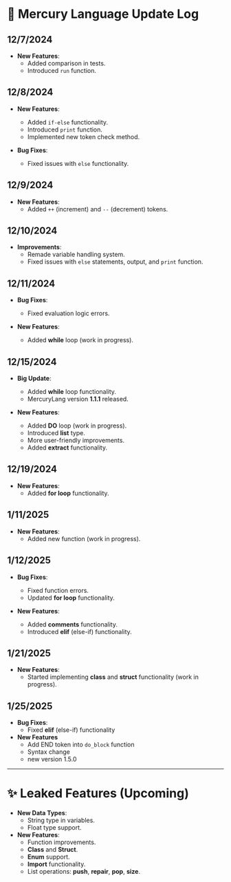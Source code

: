 
# 📜 Mercury Language Update Log

## 12/7/2024  
- **New Features**:  
  - Added comparison in tests.  
  - Introduced `run` function.  

## 12/8/2024  
- **New Features**:  
  - Added `if-else` functionality.  
  - Introduced `print` function.  
  - Implemented new token check method.  

- **Bug Fixes**:  
  - Fixed issues with `else` functionality.

## 12/9/2024  
- **New Features**:  
  - Added `++` (increment) and `--` (decrement) tokens.  

## 12/10/2024  
- **Improvements**:  
  - Remade variable handling system.  
  - Fixed issues with `else` statements, output, and `print` function.

## 12/11/2024  
- **Bug Fixes**:  
  - Fixed evaluation logic errors.  

- **New Features**:  
  - Added **while** loop (work in progress).

## 12/15/2024  
- **Big Update**:  
  - Added **while** loop functionality.  
  - MercuryLang version **1.1.1** released.

- **New Features**:  
  - Added **DO** loop (work in progress).  
  - Introduced **list** type.  
  - More user-friendly improvements.  
  - Added **extract** functionality.

## 12/19/2024  
- **New Features**:  
  - Added **for loop** functionality.  

## 1/11/2025  
- **New Features**:  
  - Added new function (work in progress).  

## 1/12/2025  
- **Bug Fixes**:  
  - Fixed function errors.  
  - Updated **for loop** functionality.  

- **New Features**:  
  - Added **comments** functionality.  
  - Introduced **elif** (else-if) functionality.

## 1/21/2025  
- **New Features**:  
  - Started implementing **class** and **struct** functionality (work in progress).

## 1/25/2025
- **Bug Fixes**:
  - Fixed **elif** (else-if) functionality
- **New Features**
  - Add END token into ```do_block``` function
  - Syntax change
  - new version 1.5.0

---

# ✨ Leaked Features (Upcoming)  
- **New Data Types**:  
  - String type in variables.  
  - Float type support.  
- **New Features**:  
  - Function improvements.  
  - **Class** and **Struct**.  
  - **Enum** support.  
  - **Import** functionality.  
  - List operations: **push**, **repair**, **pop**, **size**.
